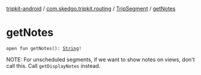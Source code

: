 [tripkit-android](../../index.md) / [com.skedgo.tripkit.routing](../index.md) / [TripSegment](index.md) / [getNotes](./get-notes.md)

# getNotes

`open fun getNotes(): `[`String`](https://kotlinlang.org/api/latest/jvm/stdlib/kotlin/-string/index.html)`!`

NOTE: For unscheduled segments, if we want to show notes on views, don't call this. Call `getDisplayNotes` instead.

